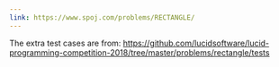 ```yaml
---
link: https://www.spoj.com/problems/RECTANGLE/
---
```


The extra test cases are from: https://github.com/lucidsoftware/lucid-programming-competition-2018/tree/master/problems/rectangle/tests
